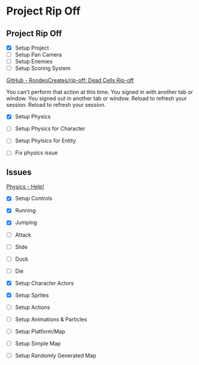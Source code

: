 # Project Rip Off

## Project Rip Off


- [x] Setup Project
- [ ] Setup Pan Camera
- [ ] Setup Enemies
- [ ] Setup Scoring System

[GitHub - RondeoCreates/rip-off: Dead Cells Rip-off](https://github.com/RondeoCreates/rip-off)

You can't perform that action at this time. You signed in with another tab or window. You signed out in another tab or window. Reload to refresh your session. Reload to refresh your session.


- [x] Setup Physics

- [ ] Setup Physics for Character
- [ ] Setup Phyisics for Entity
- [ ] Fix physics issue

## Issues

[Physics - Help!](https://youtu.be/m5yreaEOxZk)


- [x] Setup Controls

- [x] Running
- [x] Jumping
- [ ] Attack
- [ ] Slide
- [ ] Duck
- [ ] Die

- [x] Setup Character Actors

- [x] Setup Sprites
- [ ] Setup Actions
- [ ] Setup Animations & Particles

- [ ] Setup Platform/Map

- [ ] Setup Simple Map
- [ ] Setup Randomly Generated Map
